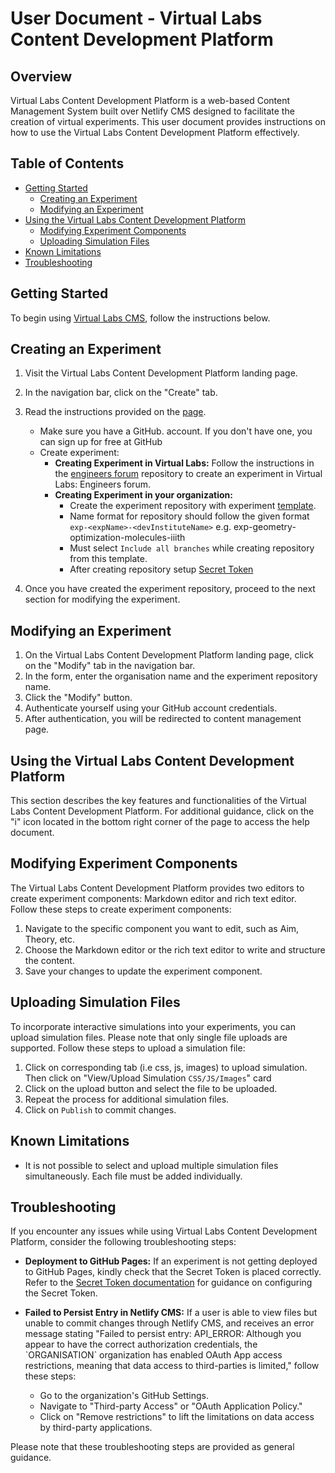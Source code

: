 # User Document - Virtual Labs Content Development Platform

## Overview

Virtual Labs Content Development Platform is a web-based Content Management System built over Netlify CMS designed to facilitate the creation of virtual experiments. This user document provides instructions on how to use the Virtual Labs Content Development Platform effectively.

## Table of Contents

- [Getting Started](#getting-started)
  - [Creating an Experiment](#creating-an-experiment)
  - [Modifying an Experiment](#modifying-an-experiment)
- [Using the Virtual Labs Content Development Platform](#using-the-virtual-labs-content-development-platform)
  - [Modifying Experiment Components](#modifying-experiment-components)
  - [Uploading Simulation Files](#uploading-simulation-files)
- [Known Limitations](#known-limitations)
- [Troubleshooting](#troubleshooting)

## Getting Started

To begin using [Virtual Labs CMS](<(https://virtual-labs-cms.netlify.app/)>), follow the instructions below.

## Creating an Experiment

1. Visit the Virtual Labs Content Development Platform landing page.
2. In the navigation bar, click on the "Create" tab.
3. Read the instructions provided on the [page](https://virtual-labs-cms.netlify.app/).

   - Make sure you have a GitHub. account. If you don't have one, you can sign up for free at GitHub
   - Create experiment:
     - **Creating Experiment in Virtual Labs:**
       Follow the instructions in the [engineers forum](https://github.com/virtual-labs-cms/engineers-forum) repository to create an experiment in Virtual Labs: Engineers forum.
     - **Creating Experiment in your organization:**
       - Create the experiment repository with experiment [template](https://github.com/virtual-labs-cms/exp-template).
       - Name format for repository should follow the given format `exp-<expName>-<devInstituteName>` e.g. exp-geometry-optimization-molecules-iiith
       - Must select `Include all branches` while creating repository from this template.
       - After creating repository setup [Secret Token](https://virtual-labs-cms.netlify.app/#secret)

4. Once you have created the experiment repository, proceed to the next section for modifying the experiment.

## Modifying an Experiment

1. On the Virtual Labs Content Development Platform landing page, click on the "Modify" tab in the navigation bar.
2. In the form, enter the organisation name and the experiment repository name.
3. Click the "Modify" button.
4. Authenticate yourself using your GitHub account credentials.
5. After authentication, you will be redirected to content management page.

## Using the Virtual Labs Content Development Platform

This section describes the key features and functionalities of the Virtual Labs Content Development Platform. For additional guidance, click on the "i" icon located in the bottom right corner of the page to access the help document.

## Modifying Experiment Components

The Virtual Labs Content Development Platform provides two editors to create experiment components: Markdown editor and rich text editor. Follow these steps to create experiment components:

1. Navigate to the specific component you want to edit, such as Aim, Theory, etc.
2. Choose the Markdown editor or the rich text editor to write and structure the content.
3. Save your changes to update the experiment component.

## Uploading Simulation Files

To incorporate interactive simulations into your experiments, you can upload simulation files. Please note that only single file uploads are supported. Follow these steps to upload a simulation file:

1. Click on corresponding tab (i.e css, js, images) to upload simulation. Then click on "View/Upload Simulation `CSS/JS/Images`" card
2. Click on the upload button and select the file to be uploaded.
3. Repeat the process for additional simulation files.
4. Click on `Publish` to commit changes.

## Known Limitations

- It is not possible to select and upload multiple simulation files simultaneously. Each file must be added individually.

## Troubleshooting

If you encounter any issues while using Virtual Labs Content Development Platform, consider the following troubleshooting steps:

- **Deployment to GitHub Pages:** If an experiment is not getting deployed to GitHub Pages, kindly check that the Secret Token is placed correctly. Refer to the [Secret Token documentation](https://virtual-labs-cms.netlify.app/#secret) for guidance on configuring the Secret Token.

- **Failed to Persist Entry in Netlify CMS:** If a user is able to view files but unable to commit changes through Netlify CMS, and receives an error message stating "Failed to persist entry: API_ERROR: Although you appear to have the correct authorization credentials, the \`ORGANISATION\` organization has enabled OAuth App access restrictions, meaning that data access to third-parties is limited," follow these steps:
  - Go to the organization's GitHub Settings.
  - Navigate to "Third-party Access" or "OAuth Application Policy."
  - Click on "Remove restrictions" to lift the limitations on data access by third-party applications.

Please note that these troubleshooting steps are provided as general guidance.
